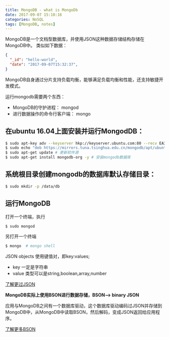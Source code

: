 ```yaml
---
title: MongoDB - what is MongoDb
date: 2017-09-07 15:10:16
categories: NoSQL
tags: [MongoDB, notes]
---
```


MongoDB是一个文档型数据库，并使用JSON这种数据存储结构存储在MongoDB中。
类似如下数据：
```JSON
{
  "_id": "hello-world",
  "date": "2017-09-07T15:32:37",
}
```
MongoDB自身通过分片支持负载均衡，能够满足负载均衡和性能，还支持敏捷开发模式。

<!-- more -->

运行mongodb需要两个东西：
- MongoDB的守护进程： mongod
- 进行数据操作的命令行客户端： mongo

## 在ubuntu 16.04上面安装并运行MongodDB：

```bash
$ sudo apt-key adv --keyserver hkp://keyserver.ubuntu.com:80 --recv EA312927 # 安装这个软件的key
$ sudo echo "deb https://mirrors.tuna.tsinghua.edu.cn/mongodb/apt/ubuntu trusty/mongodb-org/stable multiverse" >> /etc/apt/sources.list.d/mongodb.list # 添加MongoDB的软件源
$ sudo apt-get update # 更新软件源
$ sudo apt-get install mongodb-org -y # 安装mongodb数据库
```

## 系统根目录创建mongodb的数据库默认存储目录：
```bash
$ sudo mkdir -p /data/db
```

## 运行MongoDB

打开一个终端，执行
```bash
$ sudo mongod
```

另打开一个终端
```bash
$ mongo  # mongo shell
```

JSON objects 使用键值对，即key:values;
- key 一定是字符串
- value 类型可以是string,boolean,array,number

[了解更过JSON](http://json.org)

**MongoDB实际上使用BSON进行数据存储，BSON--> binary JSON**

应用与MongoDB之间有一个数据库驱动，这个数据库驱动编码过JSON并存储到MongoDB中，从MongoDB中读取BSON，然后解码，变成JSON返回给应用程序。

[了解更多BSON](http://http://bsonspec.org/)
